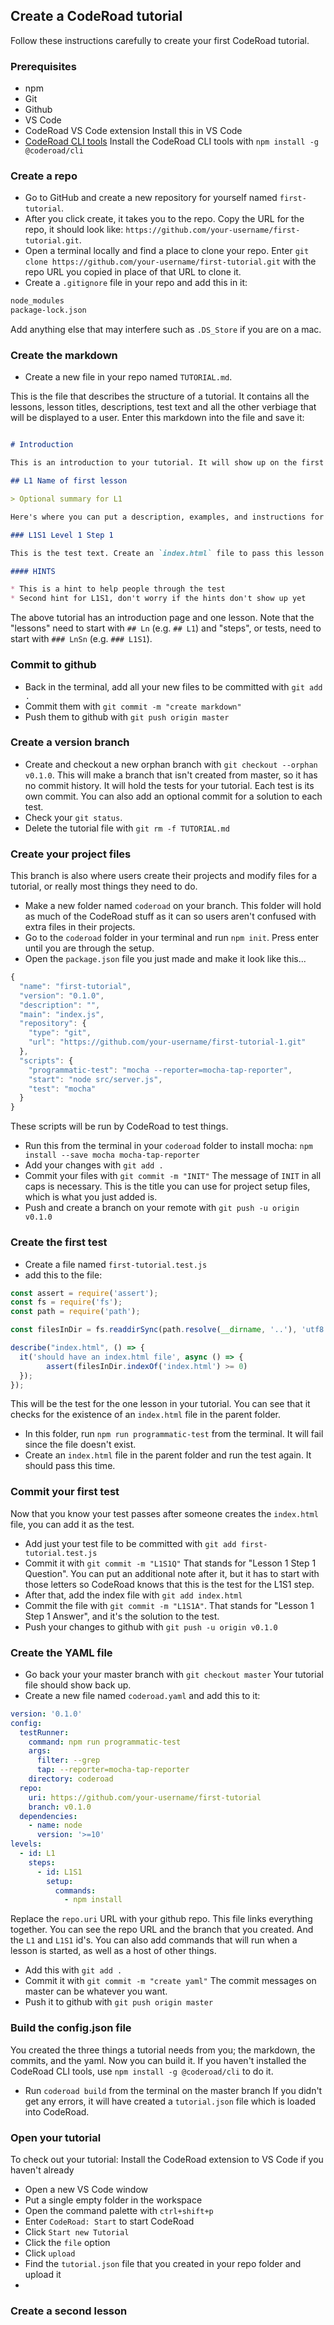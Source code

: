 ## Create a CodeRoad tutorial

Follow these instructions carefully to create your first CodeRoad tutorial.

### Prerequisites
- npm
- Git
- Github
- VS Code
- CodeRoad VS Code extension
Install this in VS Code
- [CodeRoad CLI tools](https://www.npmjs.com/package/@coderoad/cli)
Install the CodeRoad CLI tools with `npm install -g @coderoad/cli`

### Create a repo
- Go to GitHub and create a new repository for yourself named `first-tutorial`.
- After you click create, it takes you to the repo. Copy the URL for the repo, it should look like: `https://github.com/your-username/first-tutorial.git`.
- Open a terminal locally and find a place to clone your repo. Enter `git clone https://github.com/your-username/first-tutorial.git` with the repo URL you copied in place of that URL to clone it.
- Create a `.gitignore` file in your repo and add this in it:
```md
node_modules
package-lock.json
```
Add anything else that may interfere such as `.DS_Store` if you are on a mac.

### Create the markdown
- Create a new file in your repo named `TUTORIAL.md`.

This is the file that describes the structure of a tutorial. It contains all the lessons, lesson titles, descriptions, test text and all the other verbiage that will be displayed to a user. Enter this markdown into the file and save it:

```md

# Introduction 

This is an introduction to your tutorial. It will show up on the first page when your tutorial is started.

## L1 Name of first lesson

> Optional summary for L1

Here's where you can put a description, examples, and instructions for the lesson.

### L1S1 Level 1 Step 1

This is the test text. Create an `index.html` file to pass this lesson.

#### HINTS

* This is a hint to help people through the test
* Second hint for L1S1, don't worry if the hints don't show up yet
```

The above tutorial has an introduction page and one lesson. Note that the "lessons" need to start with `## Ln` (e.g. `## L1`) and "steps", or tests, need to start with `### LnSn` (e.g. `### L1S1`).

### Commit to github
- Back in the terminal, add all your new files to be committed with `git add .`
- Commit them with `git commit -m "create markdown"`
- Push them to github with `git push origin master`

### Create a version branch
- Create and checkout a new orphan branch with `git checkout --orphan v0.1.0`.
This will make a branch that isn't created from master, so it has no commit history. It will hold the tests for your tutorial. Each test is its own commit. You can also add an optional commit for a solution to each test.
- Check your `git status`.
- Delete the tutorial file with `git rm -f TUTORIAL.md`

### Create your project files
This branch is also where users create their projects and modify files for a tutorial, or really most things they need to do.
- Make a new folder named `coderoad` on your branch.
This folder will hold as much of the CodeRoad stuff as it can so users aren't confused with extra files in their projects.
- Go to the `coderoad` folder in your terminal and run `npm init`. Press enter until you are through the setup. 
- Open the `package.json` file you just made and make it look like this...

```js
{
  "name": "first-tutorial",
  "version": "0.1.0",
  "description": "",
  "main": "index.js",
  "repository": {
    "type": "git",
    "url": "https://github.com/your-username/first-tutorial-1.git"
  },
  "scripts": {
    "programmatic-test": "mocha --reporter=mocha-tap-reporter",
    "start": "node src/server.js",
    "test": "mocha"
  }
}
```

These scripts will be run by CodeRoad to test things.

- Run this from the terminal in your `coderoad` folder to install mocha: `npm install --save mocha mocha-tap-reporter`
- Add your changes with `git add .`
- Commit your files with `git commit -m "INIT"`
The message of `INIT` in all caps is necessary. This is the title you can use for project setup files, which is what you just added is.
- Push and create a branch on your remote with `git push -u origin v0.1.0` 

### Create the first test
- Create a file named `first-tutorial.test.js`
- add this to the file:
```js
const assert = require('assert');
const fs = require('fs');
const path = require('path');

const filesInDir = fs.readdirSync(path.resolve(__dirname, '..'), 'utf8');

describe("index.html", () => {
  it('should have an index.html file', async () => {
		assert(filesInDir.indexOf('index.html') >= 0)
  });
});
```
This will be the test for the one lesson in your tutorial. You can see that it checks for the existence of an `index.html` file in the parent folder.

- In this folder, run `npm run programmatic-test` from the terminal.
It will fail since the file doesn't exist.
- Create an `index.html` file in the parent folder and run the test again.
It should pass this time.

### Commit your first test
Now that you know your test passes after someone creates the `index.html` file, you can add it as the test.
- Add just your test file to be committed with `git add first-tutorial.test.js`
- Commit it with `git commit -m "L1S1Q"`
That stands for "Lesson 1 Step 1 Question". You can put an additional note after it, but it has to start with those letters so CodeRoad knows that this is the test for the L1S1 step.
- After that, add the index file with `git add index.html`
- Commit the file with `git commit -m "L1S1A"`.
That stands for "Lesson 1 Step 1 Answer", and it's the solution to the test.
- Push your changes to github with `git push -u origin v0.1.0`

### Create the YAML file
- Go back your your master branch with `git checkout master`
Your tutorial file should show back up.
- Create a new file named `coderoad.yaml` and add this to it:

```yml
version: '0.1.0'
config:
  testRunner:
    command: npm run programmatic-test
    args:
      filter: --grep
      tap: --reporter=mocha-tap-reporter
    directory: coderoad
  repo: 
    uri: https://github.com/your-username/first-tutorial
    branch: v0.1.0
  dependencies:
    - name: node
      version: '>=10'
levels:
  - id: L1
    steps:
      - id: L1S1
        setup:
          commands:
            - npm install
```

Replace the `repo.uri` URL with your github repo. This file links everything together. You can see the repo URL and the branch that you created. And the `L1` and `L1S1` id's. You can also add commands that will run when a lesson is started, as well as a host of other things.

- Add this with `git add .`
- Commit it with `git commit -m "create yaml"`
The commit messages on master can be whatever you want.
- Push it to github with `git push origin master`

### Build the config.json file
You created the three things a tutorial needs from you; the markdown, the commits, and the yaml. Now you can build it. If you haven't installed the CodeRoad CLI tools, use `npm install -g @coderoad/cli` to do it.
- Run `coderoad build` from the terminal on the master branch
If you didn't get any errors, it will have created a `tutorial.json` file which is loaded into CodeRoad.

### Open your tutorial
To check out your tutorial:
Install the CodeRoad extension to VS Code if you haven't already
- Open a new VS Code window
- Put a single empty folder in the workspace
- Open the command palette with `ctrl+shift+p`
- Enter `CodeRoad: Start` to start CodeRoad
- Click `Start new Tutorial`
- Click the `file` option
- Click `upload`
- Find the `tutorial.json` file that you created in your repo folder and upload it
- 

### Create a second lesson